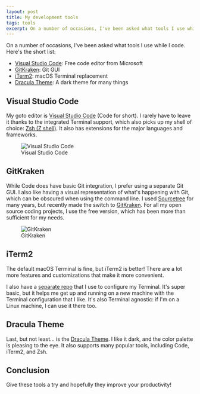 ```yaml
---
layout: post
title: My development tools
tags: tools
excerpt: On a number of occasions, I've been asked what tools I use while I code.
---
```


On a number of occasions, I've been asked what tools I use while I code. Here's the short list:

* [Visual Studio Code](https://code.visualstudio.com/): Free code editor from Microsoft
* [GitKraken](https://www.gitkraken.com/): Git GUI
* [iTerm2](https://www.iterm2.com/): macOS Terminal replacement
* [Dracula Theme](https://draculatheme.com/): A dark theme for many things

## Visual Studio Code

My goto editor is [Visual Studio Code](https://code.visualstudio.com/) (Code for short). I rarely have to leave it thanks to the integrated Terminal support, which also picks up my shell of choice: [Zsh (Z shell)](https://en.wikipedia.org/wiki/Z_shell). It also has extensions for the major languages and frameworks.

<figure class="figure">
  <img class="figure-img img-fluid border rounded" src="https://media.githubusercontent.com/media/estherjk/estherjk.github.io/master/assets/img/tools/visual-studio-code.png" alt="Visual Studio Code">
  <figcaption class="figure-caption text-center">Visual Studio Code</figcaption>
</figure>

## GitKraken

While Code does have basic Git integration, I prefer using a separate Git GUI. I also like having a visual representation of what's happening with Git, which can be obscured when using the command line. I used [Sourcetree](https://www.sourcetreeapp.com/) for many years, but recently made the switch to [GitKraken](https://www.gitkraken.com/). For all my open source coding projects, I use the free version, which has been more than sufficient for my needs.

<figure class="figure">
  <img class="figure-img img-fluid border rounded" src="https://media.githubusercontent.com/media/estherjk/estherjk.github.io/master/assets/img/tools/gitkraken.png" alt="GitKraken">
  <figcaption class="figure-caption text-center">GitKraken</figcaption>
</figure>

## iTerm2

The default macOS Terminal is fine, but iTerm2 is better! There are a lot more features and customizations that make it more convenient.

I also have a [separate repo](https://github.com/estherjk/terminal-environment) that I use to configure my Terminal. It's super basic, but it helps me get up and running on a new machine with the Terminal configuration that I like. It's also Terminal agnostic: if I'm on a Linux machine, I can use it there too.

## Dracula Theme

Last, but not least... is the [Dracula Theme](https://draculatheme.com/). I like it dark, and the color palette is pleasing to the eye. It also supports many popular tools, including Code, iTerm2, and Zsh.

## Conclusion

Give these tools a try and hopefully they improve your productivity!